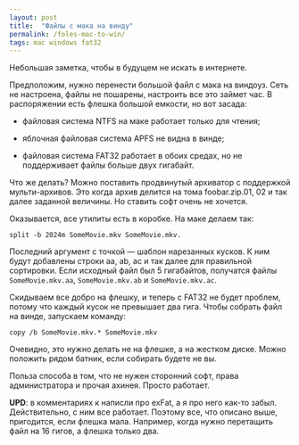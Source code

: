 ```yaml
---
layout: post
title:  "Файлы с мака на винду"
permalink: /foles-mac-to-win/
tags: mac windows fat32
---
```


Небольшая заметка, чтобы в будущем не искать в интернете.

Предположим, нужно перенести большой файл с мака на виндоуз. Сеть не настроена,
файлы не пошарены, настроить все это займет час. В распоряжении есть флешка
большой емкости, но вот засада:

- файловая система NTFS на маке работает только для чтения;

- яблочная файловая система APFS не видна в винде;

- файловая система FAT32 работает в обоих средах, но не поддерживает файлы
  больше двух гигабайт.

Что же делать? Можно поставить продвинутый архиватор с поддержкой
мульти-архивов. Это когда архив делится на тома foobar.zip.01, 02 и так далее
заданной величины. Но ставить софт очень не хочется.

Оказывается, все утилиты есть в коробке. На маке делаем так:

~~~
split -b 2024m SomeMovie.mkv SomeMovie.mkv.
~~~

Последний аргумент с точкой — шаблон нарезанных кусков. К ним будут добавлены
строки aa, ab, ac и так далее для правильной сортировки. Если исходный файл был
5 гигабайтов, получатся файлы `SomeMovie.mkv.aa`, `SomeMovie.mkv.ab` и
`SomeMovie.mkv.ac`.

Скидываем все добро на флешку, и теперь с FAT32 не будет проблем, потому что
каждый кусок не превышает два гига. Чтобы собрать файл на винде, запускаем
команду:

~~~
copy /b SomeMovie.mkv.* SomeMovie.mkv
~~~

Очевидно, это нужно делать не на флешке, а на жестком диске. Можно положить
рядом батник, если собирать будете не вы.

Польза способа в том, что не нужен сторонний софт, права администратора и прочая
ахинея. Просто работает.

**UPD**: в комментариях к написли про exFat, а я про него как-то
забыл. Действительно, с ним все работает. Поэтому все, что описано выше,
пригодится, если флешка мала. Например, когда нужно перетащить файл на 16 гигов,
а флешка только два.
